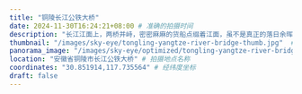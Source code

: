 ```yaml
---
title: "铜陵长江公铁大桥"
date: 2024-11-30T16:24:21+08:00 # 准确的拍摄时间
description: "长江江面上，两桥并峙，密密麻麻的货船点缀着江面，虽不是真正的落日余晖，但也颇为壮观，让人能立马想起电影中金门大桥的经典画面。"
thumbnail: "/images/sky-eye/tongling-yangtze-river-bridge-thumb.jpg"  # 缩略图路径
panorama_image: "/images/sky-eye/optimized/tongling-yangtze-river-bridge.webp"   # 优化后的全景图路径
location: "安徽省铜陵市长江公铁大桥" # 拍摄地点名称
coordinates: "30.851914,117.735564" # 经纬度坐标
draft: false
---
```

